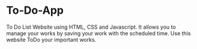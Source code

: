 # To-Do-App
To Do List Website using HTML, CSS and Javascript.  It allows you to manage your works by saving your work with the scheduled time.  Use this website ToDo your important works.
